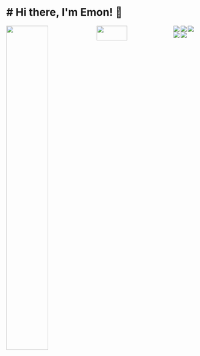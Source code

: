 # # Hi there, I'm Emon! 👋

<img align="left" width="47%" src="https://github-readme-stats.vercel.app/api?username=Emon5419&show_icons=true&theme=radical" />

<img align="left" width="40%" height="10%" src="https://github-readme-stats.vercel.app/api/top-langs/?username=anuraghazra&layout=compact" />

<div>

<img align="Left" src="https://img.shields.io/badge/javascript-%23323330.svg?style=for-the-badge&logo=javascript&logoColor=%23F7DF1E"/>

<img align="Left" src="https://img.shields.io/badge/react-%2320232a.svg?style=for-the-badge&logo=react&logoColor=%2361DAFB"/>

<img align="Left" src="https://img.shields.io/badge/node.js-6DA55F?style=for-the-badge&logo=node.js&logoColor=white"/>

<img align="Left" src="https://img.shields.io/badge/express.js-%23404d59.svg?style=for-the-badge&logo=express&logoColor=%2361DAFB"/>

<img align="Left" src="https://img.shields.io/badge/MongoDB-%234ea94b.svg?style=for-the-badge&logo=mongodb&logoColor=white"/>
<div/>


